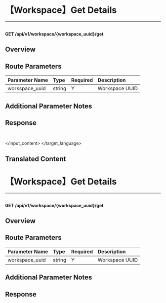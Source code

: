 # 【Workspace】Get Details

---

<br />**GET /api/v1/workspace/\{workspace_uuid\}/get**

## Overview




## Route Parameters

| Parameter Name        | Type     | Required | Description              |
|:-------------------|:-------|:-----|:----------------|
| workspace_uuid | string | Y | Workspace UUID<br> |


## Additional Parameter Notes







## Response
```shell
 
```




</input_content>
</target_language>
</input>

## Translated Content

# 【Workspace】Get Details

---

<br />**GET /api/v1/workspace/\{workspace_uuid\}/get**

## Overview



## Route Parameters

| Parameter Name        | Type     | Required | Description              |
|:-------------------|:-------|:-----|:----------------|
| workspace_uuid | string | Y | Workspace UUID<br> |


## Additional Parameter Notes



## Response
```shell
 
```